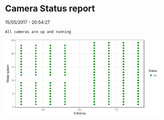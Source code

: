 Camera Status report
================
15/05/2017 - 20:54:27

    All cameras are up and running

![](camreport_files/figure-markdown_github/unnamed-chunk-2-1.png)
